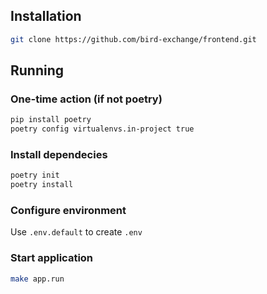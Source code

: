## Installation

```bash
git clone https://github.com/bird-exchange/frontend.git
```

## Running

### One-time action (if not poetry)

```bash
pip install poetry
poetry config virtualenvs.in-project true
```

### Install dependecies

```bash
poetry init
poetry install
```

### Configure environment

Use `.env.default` to create `.env`

### Start application
```bash
make app.run
```
